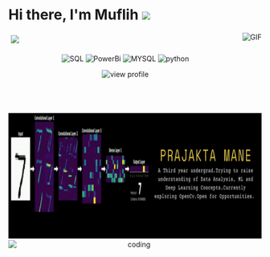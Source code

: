 <h1>Hi there, I'm Muflih <img src="https://media.giphy.com/media/hvRJCLFzcasrR4ia7z/giphy.gif" width="25px"></h1> 

<img width="10%" style="padding:5px" src="https://img.icons8.com/color/144/000000/python.png"/>

<img align="right" alt="GIF" height="160px" src="https://media.giphy.com/media/Ah3zHH7hvsSB2/giphy.gif" />

<!DOCTYPE html>
<html lang="en">

<head>
    <meta charset="UTF-8">
    <meta name="viewport" content="Python, initial-scale=1.0">
    <!--     <title>README</title> -->
</head>

<body>
    <div align="center">
    </div>
    <div align ="center">
        <p>
        <img src="https://img.shields.io/badge/SQL-0078D6?style=for-the-badge&logo=windows&logoColor=white" alt="SQL">
        <img src="https://img.shields.io/badge/PowerBi-E95420?style=for-the-badge&logo=ubuntu&logoColor=white" alt="PowerBi">
        <!-- </p>
        <p> -->
        <img src="https://img.shields.io/badge/MYSQL-0078D6?style=for-the-badge&logo=windows&logoColor=white" alt="MYSQL">
        <img src="https://img.shields.io/badge/python-0078d4?style=for-the-badge&logo=windows-11&logoColor=white" alt="python">
        </p>
    </div>
    <div align="center">
        <img src="https://komarev.com/ghpvc/?username=lebathang&color=blueviolet&style=flat&label=PROFILE+VIEWS"
            alt="view profile">
  
<img src="https://github.com/maneprajakta/Data_Cleaning_With_Python/blob/master/ezgif.com-video-to-gif.gif" width="1650" height="250" />

<img align="right" alt ="coding" width="700" src="https://technostupid.com/frontend/images/95116-coder.gif">

